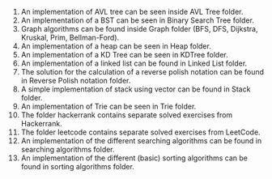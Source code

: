 1. An implementation of AVL tree can be seen inside AVL Tree folder.
2. An implementation of a BST can be seen in Binary Search Tree folder.
3. Graph algorithms can be found inside Graph folder (BFS, DFS, Dijkstra, Kruskal, Prim, Bellman-Ford).
4. An implementation of a heap can be seen in Heap folder.
5. An implementation of a KD Tree can be seen in KDTree folder.
6. An implementation of a linked list can be found in Linked List folder.
7. The solution for the calculation of a reverse polish notation can be found in Reverse Polish notation folder.
8. A simple implementation of stack using vector can be found in Stack folder.
9. An implementation of Trie can be seen in Trie folder.
10. The folder hackerrank contains separate solved exercises from Hackerrank.
11. The folder leetcode contains separate solved exercises from LeetCode.
12. An implementation of the different searching algorithms can be found in searching algorithms folder.
13. An implementation of the different (basic) sorting algorithms can be found in sorting algorithms folder.
